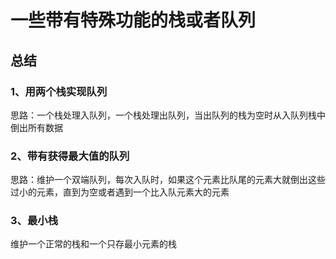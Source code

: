 # 一些带有特殊功能的栈或者队列

## 总结

### 1、用两个栈实现队列
思路：一个栈处理入队列，一个栈处理出队列，当出队列的栈为空时从入队列栈中倒出所有数据

### 2、带有获得最大值的队列
思路：维护一个双端队列，每次入队时，如果这个元素比队尾的元素大就倒出这些过小的元素，直到为空或者遇到一个比入队元素大的元素

### 3、最小栈
维护一个正常的栈和一个只存最小元素的栈